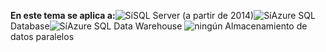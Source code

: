 <Token>**En este tema se aplica a:**![Sí](media/yes.png)SQL Server (a partir de 2014)![Sí](media/yes.png)Azure SQL Database![Sí](media/yes.png)Azure SQL Data Warehouse ![ningún](media/no.png) Almacenamiento de datos paralelos </Token>